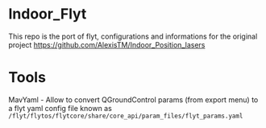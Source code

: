 # Indoor_Flyt
This repo is the port of flyt, configurations and informations for the original project https://github.com/AlexisTM/Indoor_Position_lasers

# Tools

MavYaml - Allow to convert QGroundControl params (from export menu) to a flyt yaml config file known as `/flyt/flytos/flytcore/share/core_api/param_files/flyt_params.yaml` 

